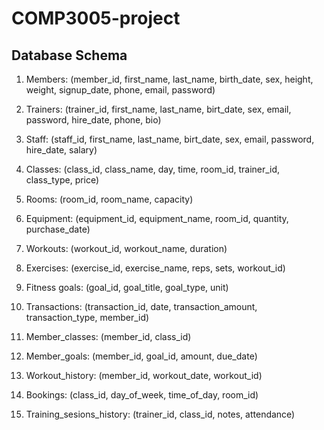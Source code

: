 # COMP3005-project



## Database Schema 

1. Members: 
(member_id, first_name, last_name, birth_date, sex, height, weight, signup_date, phone, email, password)

2. Trainers:
(trainer_id, first_name, last_name, birt_date, sex, email, password, hire_date, phone, bio)

3. Staff: 
(staff_id, first_name, last_name, birt_date, sex, email, password, hire_date, salary)

4. Classes: 
(class_id, class_name, day, time, room_id, trainer_id, class_type, price)

5. Rooms: 
(room_id, room_name, capacity)

6. Equipment: 
(equipment_id, equipment_name, room_id, quantity, purchase_date)

7. Workouts: 
(workout_id, workout_name, duration)

8. Exercises: 
(exercise_id, exercise_name, reps, sets, workout_id)

9. Fitness goals: 
(goal_id, goal_title, goal_type, unit)

10. Transactions: 
(transaction_id, date, transaction_amount, transaction_type, member_id)


11. Member_classes:
(member_id, class_id)

12. Member_goals:
(member_id, goal_id, amount, due_date)

13. Workout_history:
(member_id, workout_date, workout_id)

14. Bookings:
(class_id, day_of_week, time_of_day, room_id)

15. Training_sesions_history: 
(trainer_id, class_id, notes, attendance)

